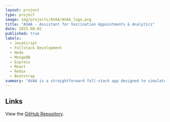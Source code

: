 ```yaml
---
layout: project
type: project
image: img/projects/AVAA/AVAA_logo.png
title: "AVAA - Assistant for Vaccination Appointments & Analytics"
date: 2025-08-02
published: true
labels:
  - JavaScript
  - Fullstack Development
  - Node
  - MongoDB
  - Express
  - React
  - Redux
  - Bootstrap
summary: "AVAA is a straightforward full-stack app designed to simulate a website assistant that helps patients and medical staff schedule and manage vaccination appointments. It also provides simple data visualizations to report on appointment trends and patient demographics."
---
```



## Links

View the [GitHub Repository]([https://github.com/manoa-organization-database](https://github.com/jeremiahdy55/VaccineDataHub-MERN)).
